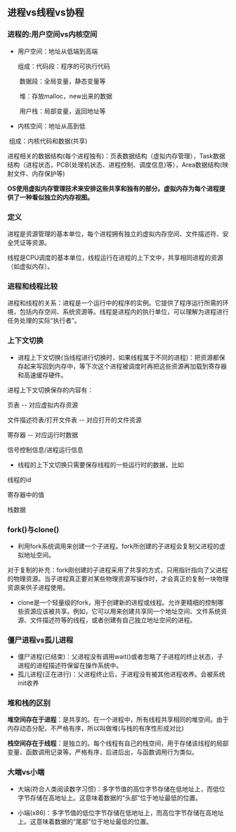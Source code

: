 ## 进程vs线程vs协程

### 进程的:用户空间vs内核空间

* 用户空间：地址从低端到高端

  组成：代码段：程序的可执行代码

  ​			数据段：全局变量，静态变量等

  ​			堆：存放malloc，new出来的数据

  ​			用户栈：局部变量，返回地址等

* 内核空间：地址从高到低

​		组成：内核代码和数据(共享)

​					进程相关的数据结构(每个进程独有)：页表数据结构（虚拟内存管理），Task数据结构（进程状态，PCB{处理机状态、进程控制、调度信息}等），Area数据结构(映射文件、内存保护等)

**OS使用虚拟内存管理技术来安排这些共享和独有的部分。虚拟内存为每个进程提供了一种看似独立的内存视图。**

### 定义

进程是资源管理的基本单位，每个进程拥有独立的虚拟内存空间、文件描述符、安全凭证等资源。

线程是CPU调度的基本单位，线程运行在进程的上下文中，共享相同进程的资源（如虚拟内存）。

### 进程和线程比较

进程和线程的关系：进程是一个运行中的程序的实例。它提供了程序运行所需的环境，包括内存空间、系统资源等。线程是进程内的执行单位，可以理解为进程进行任务处理的实际“执行者”。

### 上下文切换

* 进程上下文切换(当线程进行切换时，如果线程属于不同的进程)：把资源都保存起来写回到内存中，等下次这个进程被调度时再把这些资源再加载到寄存器和高速缓存硬件。

进程上下文切换保存的内容有：

页表 -- 对应虚拟内存资源

文件描述符表/打开文件表 -- 对应打开的文件资源

寄存器 -- 对应运行时数据

信号控制信息/进程运行信息

* 线程的上下文切换只需要保存线程的一些运行时的数据，比如

线程的id

寄存器中的值

栈数据

### fork()与clone()

* 利用fork系统调用来创建一个子进程。fork所创建的子进程会复制父进程的虚拟地址空间。

对于复制的补充：fork刚创建的子进程采用了共享的方式，只用指针指向了父进程的物理资源。当子进程真正要对某些物理资源写操作时，才会真正的复制一块物理资源来供子进程使用。

* clone是一个轻量级的fork，用于创建新的进程或线程。允许更精细的控制哪些资源应该被共享。例如，它可以用来创建共享同一个地址空间、文件系统资源、文件描述符等的线程，或者创建有自己独立地址空间的进程。

### 僵尸进程vs孤儿进程

* 僵尸进程(已结束)：父进程没有调用wait()或者忽略了子进程的终止状态，子进程的进程描述符保留在操作系统中。
* 孤儿进程(正在进行)：父进程终止后，子进程没有被其他进程收养。会被系统init收养

### 堆和栈的区别

**堆空间存在于进程**：是共享的。在一个进程中，所有线程共享相同的堆空间。由于内存动态分配，不严格有序，所以叫做堆(与栈的有序性形成对比)

**栈空间存在于线程**：是独立的。每个线程有自己的栈空间，用于存储该线程的局部变量、函数调用记录等。严格有序，后进后出，与函数调用行为类似。

### 大端vs小端

* 大端(符合人类阅读数字习惯)：多字节值的高位字节存储在低地址上，而低位字节存储在高地址上。这意味着数据的“头部”位于地址最低的位置。

* 小端(x86)：多字节值的低位字节存储在低地址上，而高位字节存储在高地址上。这意味着数据的“尾部”位于地址最低的位置。
